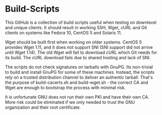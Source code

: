 # Build-Scripts
This GitHub is a collection of build scripts useful when testing on downlevel and unique clients. It should result in working SSH, Wget, cURL and Git clients on systems like Fedora 10, CentOS 5 and Solaris 11.

Wget should be built first when working on older systems. CentOS 5 provides Wget 1.11, and it does not support SNI (SNI support did not arrive until Wget 1.14). The old Wget will fail to download cURL which Git needs for its build. The cURL download fails due to shared hosting and lack of SNI.

The scripts do not check signatures on tarballs with GnuPG. Its non-trivial to build and install GnuPG for some of these machines. Instead, the scripts rely on a trusted distribution channel to deliver an authentic tarball. That's the purpose of build-cacerts.sh and build-wget.sh - the correct CA and Wget are enough to bootstrap the process with minimal risk.

It is unfortunate GNU does not run their own PKI and have their own CA. More risk could be eliminated if we only needed to trust the GNU organization and their root certificate.
